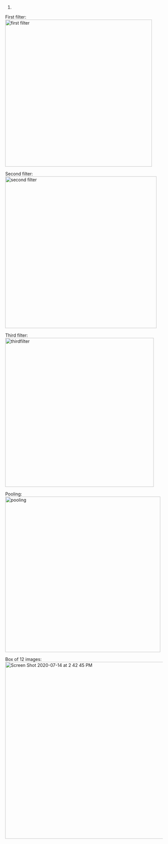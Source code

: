 1) 



First filter: 
<img width="469" alt="first filter" src="https://user-images.githubusercontent.com/60228365/87466423-39bb1a00-c5e4-11ea-92f2-7a2bd00c8fbf.png">


Second filter: 
<img width="484" alt="second filter" src="https://user-images.githubusercontent.com/60228365/87466440-40e22800-c5e4-11ea-8cb3-f862db706a5c.png">

Third filter: 
<img width="475" alt="thirdfilter" src="https://user-images.githubusercontent.com/60228365/87466454-45a6dc00-c5e4-11ea-8266-fb2abcbdc8ad.png">

Pooling: 
<img width="496" alt="pooling" src="https://user-images.githubusercontent.com/60228365/87466458-48093600-c5e4-11ea-9233-9b4bb9288ed0.png">

Box of 12 images: 
<img width="564" alt="Screen Shot 2020-07-14 at 2 42 45 PM" src="https://user-images.githubusercontent.com/60228365/87466469-4b9cbd00-c5e4-11ea-8c14-1df29eb98f2e.png">



